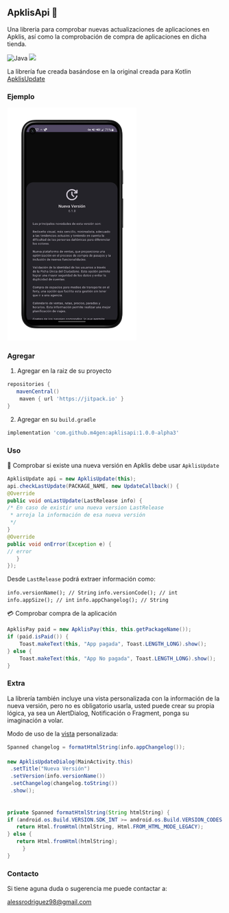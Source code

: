 ## ApklisApi 🦋
Una libreria para comprobar nuevas actualizaciones de aplicaciones en Apklis, así como la comprobación de compra de aplicaciones en dicha tienda.

![Java](https://img.shields.io/badge/Java-blue?style=for-the-badge)
![](https://img.shields.io/github/v/release/m4gen/apklisapi?style=for-the-badge)

La librería fue creada basándose en la original creada para Kotlin
[ApklisUpdate](https://github.com/Z17-CU/apklisupdate)

<p align="center">

<h3>Ejemplo</h3>

<img src="./preview/screen.png" width="60%">

</p>


### Agregar 
1. Agregar en la raiz de su proyecto

```groovy
repositories {
   mavenCentral()
    maven { url 'https://jitpack.io' }
}
```

2. Agregar en su `build.gradle`
```groovy
implementation 'com.github.m4gen:apklisapi:1.0.0-alpha3'
```

### Uso
📝 Comprobar si existe una nueva versión en Apklis debe usar `ApklisUpdate` 

```java
ApklisUpdate api = new ApklisUpdate(this);
api.checkLastUpdate(PACKAGE_NAME, new UpdateCallback() {
@Override
public void onLastUpdate(LastRelease info) {
/* En caso de existir una nueva version LastRelease
 * arroja la información de esa nueva versión
 */ 
}
@Override
public void onError(Exception e) {
// error 
   }
});
```

Desde `LastRelease` podrá extraer información como:

`info.versionName(); // String` 
`info.versionCode(); // int`
`info.appSize(); // int`
`info.appChangelog(); // String`

💳 Comprobar compra de la aplicación

```java
ApklisPay paid = new ApklisPay(this, this.getPackageName());
if (paid.isPaid()) {
    Toast.makeText(this, "App pagada", Toast.LENGTH_LONG).show();
} else {
    Toast.makeText(this, "App No pagada", Toast.LENGTH_LONG).show();
}

```

### Extra
La librería también incluye una vista personalizada con la información de la nueva versión, pero no es obligatorio usarla, usted puede crear su propia lógica, ya sea un AlertDialog, Notificación o Fragment, ponga su imaginación a volar.

Modo de uso de la [vista](https://github.com/m4gen/apklisapi/blob/main/app/src/main/java/com/arr/example/MainActivity.java) personalizada:
```java
Spanned changelog = formatHtmlString(info.appChangelog());

new ApklisUpdateDialog(MainActivity.this)
 .setTitle("Nueva Versión")
 .setVersion(info.versionName())
 .setChangelog(changelog.toString())
 .show();


private Spanned formatHtmlString(String htmlString) {
if (android.os.Build.VERSION.SDK_INT >= android.os.Build.VERSION_CODES.N) {
   return Html.fromHtml(htmlString, Html.FROM_HTML_MODE_LEGACY);
} else {
   return Html.fromHtml(htmlString);
     }
}
```

### Contacto

Si tiene aguna duda o sugerencia me puede contactar a:

alessrodriguez98@gmail.com
